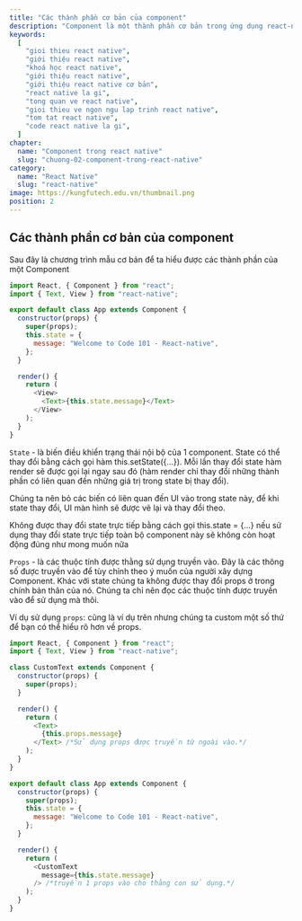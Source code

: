 ```yaml
---
title: "Các thành phần cơ bản của component"
description: "Component là một thành phần cơ bản trong ứng dụng react-native. Mọi view, screen đều được kế thừa từ lớp component này."
keywords:
  [
    "gioi thieu react native",
    "giới thiệu react native",
    "khoá học react native",
    "giới thiệu react native",
    "giới thiệu react native cơ bản",
    "react native la gi",
    "tong quan ve react native",
    "gioi thieu ve ngon ngu lap trinh react native",
    "tom tat react native",
    "code react native la gi",
  ]
chapter:
  name: "Component trong react native"
  slug: "chuong-02-component-trong-react-native"
category:
  name: "React Native"
  slug: "react-native"
image: https://kungfutech.edu.vn/thumbnail.png
position: 2
---
```


## Các thành phần cơ bản của component

Sau đây là chương trình mẫu cơ bản để ta hiểu được các thành phần của một Component

```javascript
import React, { Component } from "react";
import { Text, View } from "react-native";

export default class App extends Component {
  constructor(props) {
    super(props);
    this.state = {
      message: "Welcome to Code 101 - React-native",
    };
  }

  render() {
    return (
      <View>
        <Text>{this.state.message}</Text>
      </View>
    );
  }
}
```

`State` - là biến điều khiển trạng thái nội bộ của 1 component. State có thể thay đổi bằng cách gọi hàm this.setState({...}). Mỗi lần thay đổi state hàm render sẽ được gọi lại ngay sau đó (hàm render chỉ thay đổi những thành phần có liên quan đến những giá trị trong state bị thay đổi).

Chúng ta nên bỏ các biến có liên quan đến UI vào trong state này, để khi state thay đổi, UI màn hình sẽ được vẽ lại và thay đổi theo.

<content-warning>
Không được thay đổi state trực tiếp bằng cách gọi this.state = {...} nếu sử dụng thay đổi state trực tiếp toàn bộ component này sẽ không còn hoạt động đúng như mong muốn nữa
</content-warning>

`Props` - là các thuộc tính được thằng sử dụng truyền vào. Đây là các thông số được truyền vào để tùy chỉnh theo ý muốn của người xây dựng Component. Khác với state chúng ta không được thay đổi props ở trong chính bản thân của nó. Chúng ta chỉ nên đọc các thuộc tính được truyền vào để sử dụng mà thôi.

Ví dụ sử dụng `props`: cũng là ví dụ trên nhưng chúng ta custom một số thứ để bạn có thể hiểu rõ hơn về props.

```javascript
import React, { Component } from "react";
import { Text, View } from "react-native";

class CustomText extends Component {
  constructor(props) {
    super(props);
  }

  render() {
    return (
      <Text>
        {this.props.message}
      </Text> /*Sử dụng props được truyền từ ngoài vào.*/
    );
  }
}

export default class App extends Component {
  constructor(props) {
    super(props);
    this.state = {
      message: "Welcome to Code 101 - React-native",
    };
  }

  render() {
    return (
      <CustomText
        message={this.state.message}
      /> /*truyền 1 props vào cho thằng con sử dụng.*/
    );
  }
}
```
